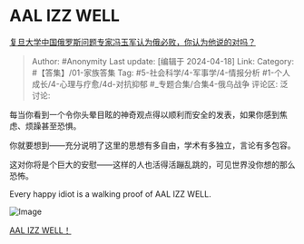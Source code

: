 # AAL IZZ WELL
[复旦大学中国俄罗斯问题专家冯玉军认为俄必败，你认为他说的对吗？](https://www.zhihu.com/question/653154291/answer/3470588841)

> Author: #Anonymity
> Last update: [编辑于 2024-04-18]
> Link:
> Category: #【答集】/01-家族答集 
> Tag: #5-社会科学/4-军事学/4-情报分析 #1-个人成长/4-心理与疗愈/4d-对抗抑郁 #_专题合集/合集4-俄乌战争 
> 评论区:
> 泛讨论:

每当你看到一个令你头晕目眩的神奇观点得以顺利而安全的发表，如果你感到焦虑、烦躁甚至恐惧。

你就要想到——充分说明了这里的思想有多自由，学术有多独立，言论有多包容。

这对你将是个巨大的安慰——这样的人也活得活蹦乱跳的，可见世界没你想的那么恐怖。

Every happy idiot is a walking proof of AAL IZZ WELL.

![Image](https://picx.zhimg.com/50/v2-d70bfa58ca30ec2cee0594d023433af2_720w.jpg?source=2c26e567)

[AAL IZZ WELL！](https://link.zhihu.com/?target=https%3A//b23.tv/7DuMvVV)